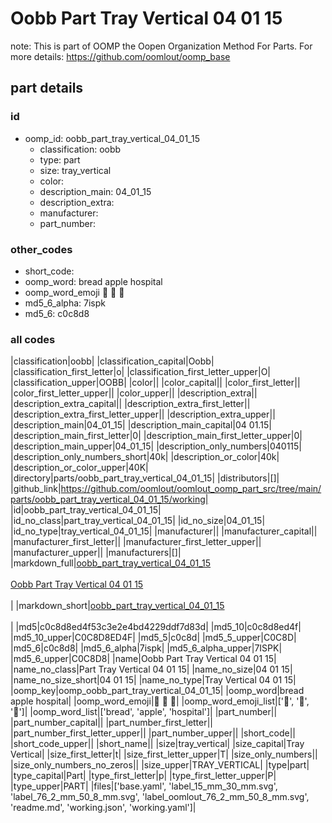 # Oobb Part Tray Vertical 04 01 15  

note: This is part of OOMP the Oopen Organization Method For Parts. For more details: https://github.com/oomlout/oomp_base

##  part details





### id
* oomp_id: oobb_part_tray_vertical_04_01_15
  * classification: oobb
  * type: part
  * size: tray_vertical
  * color: 
  * description_main: 04_01_15
  * description_extra: 
  * manufacturer: 
  * part_number: 

### other_codes
* short_code: 
* oomp_word: bread apple hospital
* oomp_word_emoji :bread: :apple: :hospital:
* md5_6_alpha: 7ispk
* md5_6: c0c8d8

### all codes 
|classification|oobb|
|classification_capital|Oobb|
|classification_first_letter|o|
|classification_first_letter_upper|O|
|classification_upper|OOBB|
|color||
|color_capital||
|color_first_letter||
|color_first_letter_upper||
|color_upper||
|description_extra||
|description_extra_capital||
|description_extra_first_letter||
|description_extra_first_letter_upper||
|description_extra_upper||
|description_main|04_01_15|
|description_main_capital|04 01.15|
|description_main_first_letter|0|
|description_main_first_letter_upper|0|
|description_main_upper|04_01_15|
|description_only_numbers|040115|
|description_only_numbers_short|40k|
|description_or_color|40k|
|description_or_color_upper|40K|
|directory|parts/oobb_part_tray_vertical_04_01_15|
|distributors|[]|
|github_link|https://github.com/oomlout/oomlout_oomp_part_src/tree/main/parts/oobb_part_tray_vertical_04_01_15/working|
|id|oobb_part_tray_vertical_04_01_15|
|id_no_class|part_tray_vertical_04_01_15|
|id_no_size|04_01_15|
|id_no_type|tray_vertical_04_01_15|
|manufacturer||
|manufacturer_capital||
|manufacturer_first_letter||
|manufacturer_first_letter_upper||
|manufacturer_upper||
|manufacturers|[]|
|markdown_full|[oobb_part_tray_vertical_04_01_15](https://github.com/oomlout/oomlout_oomp_part_src/tree/main/parts/oobb_part_tray_vertical_04_01_15/working)<br>[](https://github.com/oomlout/oomlout_oomp_part_src/tree/main/parts/oobb_part_tray_vertical_04_01_15/working)<br>[Oobb Part Tray Vertical 04 01 15](https://github.com/oomlout/oomlout_oomp_part_src/tree/main/parts/oobb_part_tray_vertical_04_01_15/working)<br><br>|
|markdown_short|[oobb_part_tray_vertical_04_01_15](https://github.com/oomlout/oomlout_oomp_part_src/tree/main/parts/oobb_part_tray_vertical_04_01_15/working)<br><br>|
|md5|c0c8d8ed4f53c3e2e4bd4229ddf7d83d|
|md5_10|c0c8d8ed4f|
|md5_10_upper|C0C8D8ED4F|
|md5_5|c0c8d|
|md5_5_upper|C0C8D|
|md5_6|c0c8d8|
|md5_6_alpha|7ispk|
|md5_6_alpha_upper|7ISPK|
|md5_6_upper|C0C8D8|
|name|Oobb Part Tray Vertical 04 01 15|
|name_no_class|Part Tray Vertical 04 01 15|
|name_no_size|04 01 15|
|name_no_size_short|04 01 15|
|name_no_type|Tray Vertical 04 01 15|
|oomp_key|oomp_oobb_part_tray_vertical_04_01_15|
|oomp_word|bread apple hospital|
|oomp_word_emoji|:bread: :apple: :hospital:|
|oomp_word_emoji_list|[':bread:', ':apple:', ':hospital:']|
|oomp_word_list|['bread', 'apple', 'hospital']|
|part_number||
|part_number_capital||
|part_number_first_letter||
|part_number_first_letter_upper||
|part_number_upper||
|short_code||
|short_code_upper||
|short_name||
|size|tray_vertical|
|size_capital|Tray Vertical|
|size_first_letter|t|
|size_first_letter_upper|T|
|size_only_numbers||
|size_only_numbers_no_zeros||
|size_upper|TRAY_VERTICAL|
|type|part|
|type_capital|Part|
|type_first_letter|p|
|type_first_letter_upper|P|
|type_upper|PART|
|files|['base.yaml', 'label_15_mm_30_mm.svg', 'label_76_2_mm_50_8_mm.svg', 'label_oomlout_76_2_mm_50_8_mm.svg', 'readme.md', 'working.json', 'working.yaml']|
